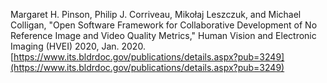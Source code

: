 Margaret H. Pinson, Philip J. Corriveau, Mikołaj Leszczuk, and Michael Colligan,
"Open Software Framework for Collaborative Development of No Reference Image and Video Quality Metrics," Human Vision and Electronic Imaging (HVEI) 2020, Jan. 2020.
[https://www.its.bldrdoc.gov/publications/details.aspx?pub=3249](https://www.its.bldrdoc.gov/publications/details.aspx?pub=3249)
 

